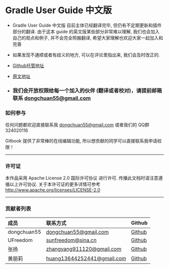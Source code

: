 # Gradle User Guide 中文版

* Gradle User Guide 中文版 目前主体已经翻译完毕, 但仍有不定期更新和插件部分的翻译. 由于这本 guide 的英文版某些部分非常难以理解, 我们也会加入自己的观点和例子, 并不会完全照搬翻译, 希望大家理解也欢迎大家一起加入和完善

* 如果发现不通顺或者有歧义的地方, 可以在评论里指出来, 我们会及时改正的.

* [Github托管地址](https://github.com/DONGChuan/GradleUserGuide)

* [原文地址](https://docs.gradle.org/current/userguide/userguide.html)

* ### 我们会开放权限给每一个加入的伙伴 (翻译或者校对)，请提前邮箱联系 dongchuan55@gmail.com

### 如何参与

任何问题都欢迎直接联系我 dongchuan55@gmail.com 或者我们的 QQ群 324020116

Gitbook 提供了非常棒的在线编辑功能, 所以想贡献的同学可以直接联系我申请权限！

---
### 许可证

本作品采用 Apache License 2.0 国际许可协议 进行许可. 传播此文档时请注意遵循以上许可协议.  关于本许可证的更多详情可参考 http://www.apache.org/licenses/LICENSE-2.0

---
### 贡献者列表

成员 | 联系方式  | Github
:------|:------|:------
dongchuan55  | dongchuan55@gmail.com | [Github](https://github.com/DONGChuan)
UFreedom  | sunfreedom@sina.cn  | [Github](https://github.com/UFreedom)
张扬  | zhangyang911120@gmail.com  | [Github](https://github.com/dreamkidd)
黄丽莉  | huang13644252441@gmail.com  | [Github](https://github.com/HuangLily)




